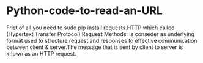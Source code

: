 # Python-code-to-read-an-URL
Frist of all you need to sudo pip install requests.HTTP which called (Hypertext Transfer Protocol) Request Methods: is conseder as underlying format used to structure request and responses to effective communication between client & server.The message that is sent by client to server is known as an HTTP request. 
